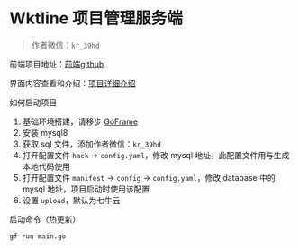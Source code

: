 # Wktline 项目管理服务端
> 作者微信：`kr_39hd`

前端项目地址：[前端github](https://github.com/umlink/wktline-client)

界面内容查看和介绍：[项目详细介绍](https://juejin.cn/post/7410062139275984936)

如何启动项目
1. 基础环境搭建，请移步 [GoFrame](https://goframe.org/)
2. 安装 mysql8
3. 获取 sql 文件，添加作者微信：`kr_39hd`
4. 打开配置文件 `hack` -> `config.yaml`，修改 mysql 地址，此配置文件用与生成本地代码使用
5. 打开配置文件 `manifest` -> `config` -> `config.yaml`，修改 database 中的 mysql 地址，项目启动时使用该配置
6. 设置 `upload`，默认为七牛云

启动命令（热更新）
```base
gf run main.go
```
